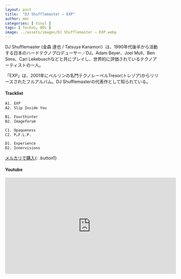 ```yaml
---
layout: post
title:  "DJ Shufflemaster – EXP"
author: mmr
categories: [ Vinyl ]
tags: [ Techno, 00s ]
image: ../assets/images/DJ Shufflemaster – EXP.webp
---
```


DJ Shufflemaster (金森 達也 / Tatsuya Kanamori）は、1990年代後半から活動する日本のハードテクノプロデューサー／DJ。Adam Beyer、Joel Mull、Ben Sims、Cari Lekebuschなどと共にプレイし、世界的に評価されているテクノアーティストの一人。

「EXP」は、2001年にベルリンの名門テクノレーベルTresor(トレゾア)からリリースされたフルアルバム。DJ Shufflemasterの代表作として知られている。


#### Tracklist
```md
A1. EXP
A2. Slip Inside You

B1. Fourthinter
B2. Imageforum

C1. Opaqueness
C2. P…F.L.P.

D1. Experience
D2. Innervisions
```

[メルカリで購入](https://jp.mercari.com/item/m45286503868?afid=6142608987){: .button1}

#### Youtube
<iframe width="560" height="315" src="https://www.youtube.com/embed/ksqYzWT3Kkk?si=_EI4RJ9jhjPMg8s3" title="YouTube video player" frameborder="0" allow="accelerometer; autoplay; clipboard-write; encrypted-media; gyroscope; picture-in-picture; web-share" referrerpolicy="strict-origin-when-cross-origin" allowfullscreen></iframe>